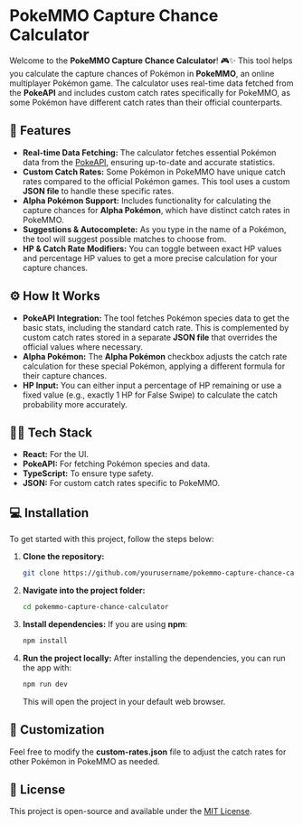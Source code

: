 # PokeMMO Capture Chance Calculator

Welcome to the **PokeMMO Capture Chance Calculator**! 🎮✨ This tool helps you calculate the capture chances of Pokémon in **PokeMMO**, an online multiplayer Pokémon game. The calculator uses real-time data fetched from the **PokeAPI** and includes custom catch rates specifically for PokeMMO, as some Pokémon have different catch rates than their official counterparts.

## 🚀 Features

- **Real-time Data Fetching:** The calculator fetches essential Pokémon data from the [PokeAPI](https://pokeapi.co), ensuring up-to-date and accurate statistics.
- **Custom Catch Rates:** Some Pokémon in PokeMMO have unique catch rates compared to the official Pokémon games. This tool uses a custom **JSON file** to handle these specific rates.
- **Alpha Pokémon Support:** Includes functionality for calculating the capture chances for **Alpha Pokémon**, which have distinct catch rates in PokeMMO.
- **Suggestions & Autocomplete:** As you type in the name of a Pokémon, the tool will suggest possible matches to choose from.
- **HP & Catch Rate Modifiers:** You can toggle between exact HP values and percentage HP values to get a more precise calculation for your capture chances.

## ⚙️ How It Works

- **PokeAPI Integration:** The tool fetches Pokémon species data to get the basic stats, including the standard catch rate. This is complemented by custom catch rates stored in a separate **JSON file** that overrides the official values where necessary.
- **Alpha Pokémon:** The **Alpha Pokémon** checkbox adjusts the catch rate calculation for these special Pokémon, applying a different formula for their capture chances.
- **HP Input:** You can either input a percentage of HP remaining or use a fixed value (e.g., exactly 1 HP for False Swipe) to calculate the catch probability more accurately.

## 🧑‍💻 Tech Stack

- **React:** For the UI.
- **PokeAPI:** For fetching Pokémon species and data.
- **TypeScript:** To ensure type safety.
- **JSON:** For custom catch rates specific to PokeMMO.

## 💻 Installation

To get started with this project, follow the steps below:

1. **Clone the repository:**
    ```bash
    git clone https://github.com/yourusername/pokemmo-capture-chance-calculator.git
    ```

2. **Navigate into the project folder:**
    ```bash
    cd pokemmo-capture-chance-calculator
    ```

3. **Install dependencies:**
    If you are using **npm**:
    ```bash
    npm install
    ```

4. **Run the project locally:**
    After installing the dependencies, you can run the app with:
    ```bash
    npm run dev
    ```

    This will open the project in your default web browser.

## 🎨 Customization

Feel free to modify the **custom-rates.json** file to adjust the catch rates for other Pokémon in PokeMMO as needed.

## 📝 License

This project is open-source and available under the [MIT License](LICENSE).
